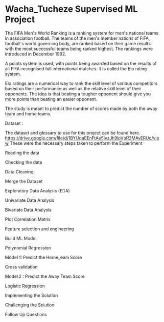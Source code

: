 # Wacha_Tucheze Supervised ML Project

The FIFA Men's World Ranking is a ranking system for men's national teams in association football. The teams of the men's member nations of FIFA, football's world governing body, are ranked based on their game results with the most successful teams being ranked highest. The rankings were introduced in December 1992.

A points system is used, with points being awarded based on the results of all FIFA-recognised full international matches. It is called the Elo rating system.

Elo ratings are a numerical way to rank the skill level of various competitors based on their performance as well as the relative skill level of their opponents. The idea is that beating a tougher opponent should give you more points than beating an easier opponent.

The study is meant to predict the number of scores made by both the away team and home teams.

Dataset :

The dataset and glossary to use for this project can be found here. https://drive.google.com/file/d/1BYUqaEEnFtAe5lvzJh9lpVpR2MAvERUc/view
These were the necessary steps taken to perform the Experiment

Reading the data

Checking the data

Data Cleaning

Merge the Dataset

Exploratory Data Analysis (EDA)

Univariate Data Analysis

Bivariate Data Analysis

Plot Correlation Matrix

Feature selection and engineering

Build ML Model

Polynomial Regression

Model 1: Predict the Home_eam Score

Cross validation

Model 2 : Predict the Away Team Score

Logistic Regression

Implementing the Solution

Challenging the Solution

Follow Up Questions
